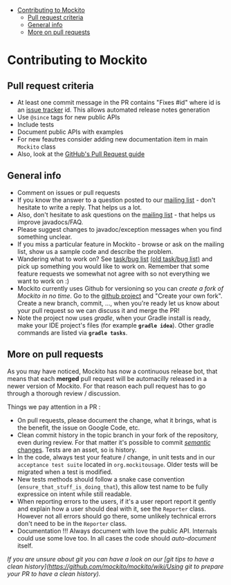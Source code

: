 - [Contributing to Mockito](#)
	- [Pull request criteria](#)
	- [General info](#)
	- [More on pull requests](#)

# Contributing to Mockito

## Pull request criteria

* At least one commit message in the PR contains "Fixes #id" where id is an [issue tracker](https://github.com/mockito/mockito/issues) id. This allows automated release notes generation
* Use `@since` tags for new public APIs
* Include tests
* Document public APIs with examples
* For new feautres consider adding new documentation item in main `Mockito` class
* Also, look at the [GitHub's Pull Request guide](https://github.com/blog/1943-how-to-write-the-perfect-pull-request)

## General info

* Comment on issues or pull requests
* If you know the answer to a question posted to our [mailing list](https://groups.google.com/forum/#!forum/mockito) - don't hesitate to write a reply. That helps us a lot.
* Also, don't hesitate to ask questions on the [mailing list](https://groups.google.com/forum/#!forum/mockito) - that helps us improve javadocs/FAQ.
* Please suggest changes to javadoc/exception messages when you find something unclear.
* If you miss a particular feature in Mockito - browse or ask on the mailing list, show us a sample code and describe the problem.
* Wandering what to work on? See [task/bug list](https://github.com/mockito/mockito/issues/) [(old task/bug list)](http://code.google.com/p/mockito/issues/list) and pick up something you would like to work on. Remember that some feature requests we somewhat not agree with so not everything we want to work on :)
* Mockito currently uses Github for versioning so you can *create a fork of Mockito in no time*. Go to the [github project](https://github.com/mockito/mockito) and "Create your own fork". Create a new branch, commit, ..., when you're ready let us know about your pull request so we can discuss it and merge the PR!
* Note the project now uses *gradle*, when your Gradle install is ready, make your IDE project's files (for example **`gradle idea`**). Other gradle commands are listed via **`gradle tasks`**.

## More on pull requests

As you may have noticed, Mockito has now a continuous release bot, that means that each **merged** pull request will be automacilly released in a newer version of Mockito.
For that reason each pull request has to go through a thorough review / discussion.

Things we pay attention in a PR :

* On pull requests, please document the change, what it brings, what is the benefit, the issue on Google Code, etc.
* Clean commit history in the topic branch in your fork of the repository, even during review. For that matter it's possible to commit [_semantic_ changes](http://lemike-de.tumblr.com/post/79041908218/semantic-commits). Tests are an asset, so is history.
* In the code, always test your feature / change, in unit tests and in our `acceptance test suite` located in `org.mockitousage`. Older tests will be migrated when a test is modified.
* New tests methods should follow a snake case convention (`ensure_that_stuff_is_doing_that`), this allow test name to be fully expressice on intent while still readable.
* When reporting errors to the users, if it's a user report report it gently and explain how a user should deal with it, see the `Reporter` class. However not all errors should go there, some unlikely technical errors don't need to be in the `Reporter` class.
* Documentation !!! Always document with love the public API. Internals could use some love too. In all cases the code should _auto-document_ itself.



_If you are unsure about git you can have a look on our [git tips to have a clean history](https://github.com/mockito/mockito/wiki/Using git to prepare your PR to have a clean history)._

